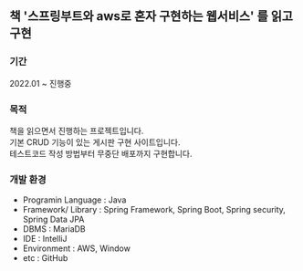 ## 책 '스프링부트와 aws로 혼자 구현하는 웹서비스' 를 읽고 구현

### 기간

2022.01 ~ 진행중

### 목적

책을 읽으면서 진행하는 프로젝트입니다. <br>
기본 CRUD 기능이 있는 게시판 구현 사이트입니다. <br>
테스트코드 작성 방법부터 무중단 배포까지 구현합니다. 

### 개발 환경

- Programin Language : Java
- Framework/ Library : Spring Framework, Spring Boot, Spring security, Spring Data JPA
- DBMS : MariaDB
- IDE : IntelliJ
- Environment : AWS, Window
- etc : GitHub
